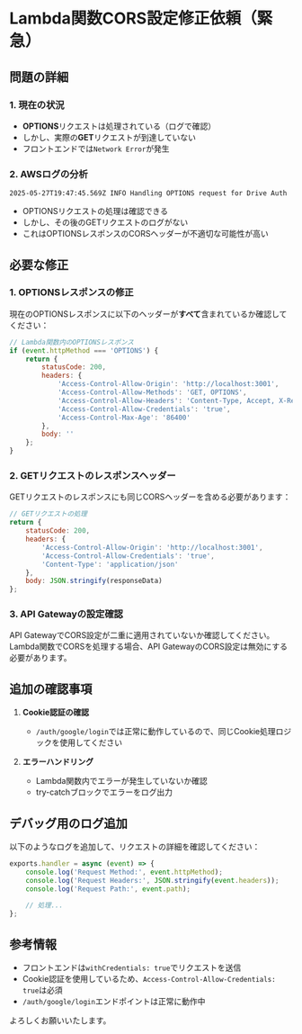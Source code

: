 # Lambda関数CORS設定修正依頼（緊急）

## 問題の詳細

### 1. 現在の状況
- **OPTIONS**リクエストは処理されている（ログで確認）
- しかし、実際の**GET**リクエストが到達していない
- フロントエンドでは`Network Error`が発生

### 2. AWSログの分析
```
2025-05-27T19:47:45.569Z INFO Handling OPTIONS request for Drive Auth
```
- OPTIONSリクエストの処理は確認できる
- しかし、その後のGETリクエストのログがない
- これはOPTIONSレスポンスのCORSヘッダーが不適切な可能性が高い

## 必要な修正

### 1. OPTIONSレスポンスの修正
現在のOPTIONSレスポンスに以下のヘッダーが**すべて**含まれているか確認してください：

```javascript
// Lambda関数内のOPTIONSレスポンス
if (event.httpMethod === 'OPTIONS') {
    return {
        statusCode: 200,
        headers: {
            'Access-Control-Allow-Origin': 'http://localhost:3001',
            'Access-Control-Allow-Methods': 'GET, OPTIONS',
            'Access-Control-Allow-Headers': 'Content-Type, Accept, X-Requested-With',
            'Access-Control-Allow-Credentials': 'true',
            'Access-Control-Max-Age': '86400'
        },
        body: ''
    };
}
```

### 2. GETリクエストのレスポンスヘッダー
GETリクエストのレスポンスにも同じCORSヘッダーを含める必要があります：

```javascript
// GETリクエストの処理
return {
    statusCode: 200,
    headers: {
        'Access-Control-Allow-Origin': 'http://localhost:3001',
        'Access-Control-Allow-Credentials': 'true',
        'Content-Type': 'application/json'
    },
    body: JSON.stringify(responseData)
};
```

### 3. API Gatewayの設定確認
API GatewayでCORS設定が二重に適用されていないか確認してください。Lambda関数でCORSを処理する場合、API GatewayのCORS設定は無効にする必要があります。

## 追加の確認事項

1. **Cookie認証の確認**
   - `/auth/google/login`では正常に動作しているので、同じCookie処理ロジックを使用してください

2. **エラーハンドリング**
   - Lambda関数内でエラーが発生していないか確認
   - try-catchブロックでエラーをログ出力

## デバッグ用のログ追加
以下のようなログを追加して、リクエストの詳細を確認してください：

```javascript
exports.handler = async (event) => {
    console.log('Request Method:', event.httpMethod);
    console.log('Request Headers:', JSON.stringify(event.headers));
    console.log('Request Path:', event.path);
    
    // 処理...
};
```

## 参考情報
- フロントエンドは`withCredentials: true`でリクエストを送信
- Cookie認証を使用しているため、`Access-Control-Allow-Credentials: true`は必須
- `/auth/google/login`エンドポイントは正常に動作中

よろしくお願いいたします。